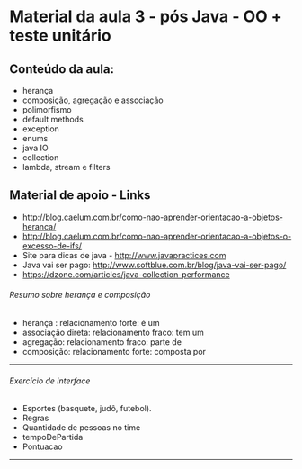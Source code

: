 # Material da aula 3 - pós Java - OO + teste unitário

## Conteúdo da aula:
- herança
- composição, agregação e associação
- polimorfismo
- default methods
- exception
- enums
- java IO
- collection
- lambda, stream e filters

## Material de apoio - Links
- http://blog.caelum.com.br/como-nao-aprender-orientacao-a-objetos-heranca/
- http://blog.caelum.com.br/como-nao-aprender-orientacao-a-objetos-o-excesso-de-ifs/
- Site para dicas de java - http://www.javapractices.com
- Java vai ser pago: http://www.softblue.com.br/blog/java-vai-ser-pago/
- https://dzone.com/articles/java-collection-performance


###### Resumo sobre herança e composição
- herança : relacionamento forte: é um
- associação direta: relacionamento fraco: tem um
- agregação: relacionamento fraco: parte de	
- composição: relacionamento forte: composta por

-------------------------
###### Exercício de interface
- Esportes (basquete, judô, futebol). 
- Regras
- Quantidade de pessoas no time
- tempoDePartida
- Pontuacao
-----------------


